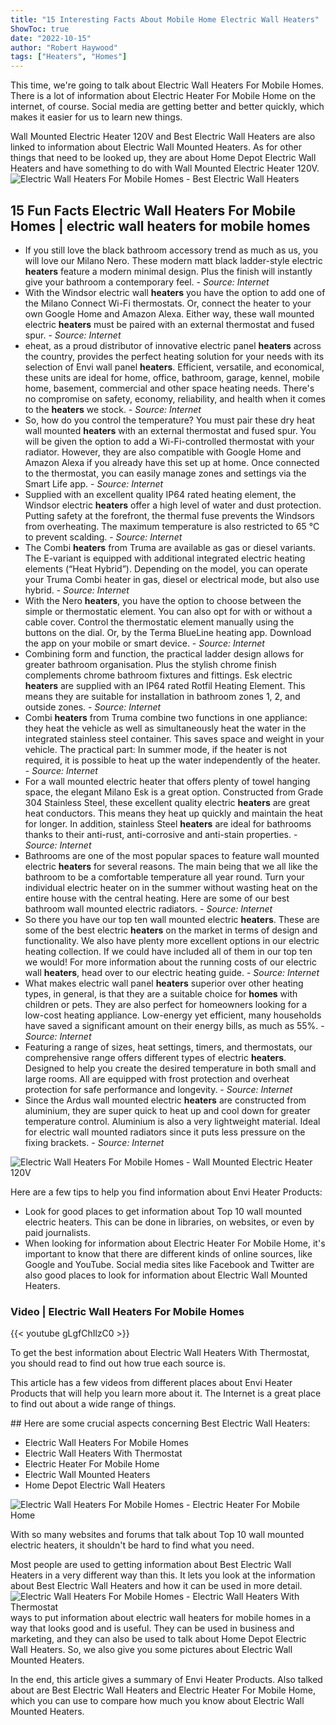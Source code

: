 ```yaml
---
title: "15 Interesting Facts About Mobile Home Electric Wall Heaters"
ShowToc: true 
date: "2022-10-15"
author: "Robert Haywood" 
tags: ["Heaters", "Homes"]
---
```


	
This time, we're going to talk about Electric Wall Heaters For Mobile Homes. There is a lot of information about Electric Heater For Mobile Home on the internet, of course. Social media are getting better and better quickly, which makes it easier for us to learn new things.

Wall Mounted Electric Heater 120V and Best Electric Wall Heaters are also linked to information about Electric Wall Mounted Heaters. As for other things that need to be looked up, they are about Home Depot Electric Wall Heaters and have something to do with Wall Mounted Electric Heater 120V.
<img loading="lazy" src="https://burningdesireuk.com/wp-content/uploads/2018/08/IMG_6352-e1534327540146.jpg" onerror="this.onerror=null;this.src='https://blogger.googleusercontent.com/img/a/AVvXsEhe7F7TRXHtjiKvHb5vS7DmnxvpHiDyoYyYvm1nHB3Qp2_w3BnM6A2eq4v7FYxCC9bfZt3a9vIMtAYEKUiaDQbHMg-ViyGmRIj39MLp0bGFfgfYw1Dc9q_H-T0wiTm3l0Uq42dETrN9eC8aGJ9_IORZsxST1AcLR7np1koOfcc7tnHa4S8Mwz_xD9d0=s16000';" alt="Electric Wall Heaters For Mobile Homes - Best Electric Wall Heaters" >

## 15 Fun Facts Electric Wall Heaters For Mobile Homes | electric wall heaters for mobile homes
-   If you still love the black bathroom accessory trend as much as us, you will love our Milano Nero. These modern matt black ladder-style electric **heaters** feature a modern minimal design. Plus the finish will instantly give your bathroom a contemporary feel. - <cite>Source: Internet</cite>
-   With the Windsor electric wall **heaters** you have the option to add one of the Milano Connect Wi-Fi thermostats. Or, connect the heater to your own Google Home and Amazon Alexa. Either way, these wall mounted electric **heaters** must be paired with an external thermostat and fused spur. - <cite>Source: Internet</cite>
-   eheat, as a proud distributor of innovative electric panel **heaters** across the country, provides the perfect heating solution for your needs with its selection of Envi wall panel **heaters**. Efficient, versatile, and economical, these units are ideal for home, office, bathroom, garage, kennel, mobile home, basement, commercial and other space heating needs. There's no compromise on safety, economy, reliability, and health when it comes to the **heaters** we stock. - <cite>Source: Internet</cite>
-   So, how do you control the temperature? You must pair these dry heat wall mounted **heaters** with an external thermostat and fused spur. You will be given the option to add a Wi-Fi-controlled thermostat with your radiator. However, they are also compatible with Google Home and Amazon Alexa if you already have this set up at home. Once connected to the thermostat, you can easily manage zones and settings via the Smart Life app. - <cite>Source: Internet</cite>
-   Supplied with an excellent quality IP64 rated heating element, the Windsor electric **heaters** offer a high level of water and dust protection. Putting safety at the forefront, the thermal fuse prevents the Windsors from overheating. The maximum temperature is also restricted to 65 °C to prevent scalding. - <cite>Source: Internet</cite>
-   The Combi **heaters** from Truma are available as gas or diesel variants. The E-variant is equipped with additional integrated electric heating elements (“Heat Hybrid”). Depending on the model, you can operate your Truma Combi heater in gas, diesel or electrical mode, but also use hybrid. - <cite>Source: Internet</cite>
-   With the Nero **heaters**, you have the option to choose between the simple or thermostatic element. You can also opt for with or without a cable cover. Control the thermostatic element manually using the buttons on the dial. Or, by the Terma BlueLine heating app. Download the app on your mobile or smart device. - <cite>Source: Internet</cite>
-   Combining form and function, the practical ladder design allows for greater bathroom organisation. Plus the stylish chrome finish complements chrome bathroom fixtures and fittings. Esk electric **heaters** are supplied with an IP64 rated Rotfil Heating Element. This means they are suitable for installation in bathroom zones 1, 2, and outside zones. - <cite>Source: Internet</cite>
-   Combi **heaters** from Truma combine two functions in one appliance: they heat the vehicle as well as simultaneously heat the water in the integrated stainless steel container. This saves space and weight in your vehicle. The practical part: In summer mode, if the heater is not required, it is possible to heat up the water independently of the heater. - <cite>Source: Internet</cite>
-   For a wall mounted electric heater that offers plenty of towel hanging space, the elegant Milano Esk is a great option. Constructed from Grade 304 Stainless Steel, these excellent quality electric **heaters** are great heat conductors. This means they heat up quickly and maintain the heat for longer. In addition, stainless Steel **heaters** are ideal for bathrooms thanks to their anti-rust, anti-corrosive and anti-stain properties. - <cite>Source: Internet</cite>
-   Bathrooms are one of the most popular spaces to feature wall mounted electric **heaters** for several reasons. The main being that we all like the bathroom to be a comfortable temperature all year round. Turn your individual electric heater on in the summer without wasting heat on the entire house with the central heating. Here are some of our best bathroom wall mounted electric radiators. - <cite>Source: Internet</cite>
-   So there you have our top ten wall mounted electric **heaters**. These are some of the best electric **heaters** on the market in terms of design and functionality. We also have plenty more excellent options in our electric heating collection. If we could have included all of them in our top ten we would! For more information about the running costs of our electric wall **heaters**, head over to our electric heating guide. - <cite>Source: Internet</cite>
-   What makes electric wall panel **heaters** superior over other heating types, in general, is that they are a suitable choice for **homes** with children or pets. They are also perfect for homeowners looking for a low-cost heating appliance. Low-energy yet efficient, many households have saved a significant amount on their energy bills, as much as 55%. - <cite>Source: Internet</cite>
-   Featuring a range of sizes, heat settings, timers, and thermostats, our comprehensive range offers different types of electric **heaters**. Designed to help you create the desired temperature in both small and large rooms. All are equipped with frost protection and overheat protection for safe performance and longevity. - <cite>Source: Internet</cite>
-   Since the Ardus wall mounted electric **heaters** are constructed from aluminium, they are super quick to heat up and cool down for greater temperature control. Aluminium is also a very lightweight material. Ideal for electric wall mounted radiators since it puts less pressure on the fixing brackets. - <cite>Source: Internet</cite>


<img loading="lazy" src="https://images1.americanlisted.com/nlarge/amish-roll-n-glow-heat-surge-electric-fireplace-185-davis-americanlisted_29473567.jpg" onerror="this.onerror=null;this.src='https://blogger.googleusercontent.com/img/a/AVvXsEhe7F7TRXHtjiKvHb5vS7DmnxvpHiDyoYyYvm1nHB3Qp2_w3BnM6A2eq4v7FYxCC9bfZt3a9vIMtAYEKUiaDQbHMg-ViyGmRIj39MLp0bGFfgfYw1Dc9q_H-T0wiTm3l0Uq42dETrN9eC8aGJ9_IORZsxST1AcLR7np1koOfcc7tnHa4S8Mwz_xD9d0=s16000';" alt="Electric Wall Heaters For Mobile Homes - Wall Mounted Electric Heater 120V" >

Here are a few tips to help you find information about Envi Heater Products:
- Look for good places to get information about Top 10 wall mounted electric heaters. This can be done in libraries, on websites, or even by paid journalists.
- When looking for information about Electric Heater For Mobile Home, it's important to know that there are different kinds of online sources, like Google and YouTube. Social media sites like Facebook and Twitter are also good places to look for information about Electric Wall Mounted Heaters.

### Video | Electric Wall Heaters For Mobile Homes
{{< youtube gLgfChIlzC0 >}} 

To get the best information about Electric Wall Heaters With Thermostat, you should read to find out how true each source is.

This article has a few videos from different places about Envi Heater Products that will help you learn more about it. The Internet is a great place to find out about a wide range of things.
<script async="async" data-cfasync="false" src="//normallydemandedalter.com/fe63df3c5408708b15d8dc3d9b206b31/invoke.js"></script>
<div id="container-fe63df3c5408708b15d8dc3d9b206b31"></div>
## Here are some crucial aspects concerning Best Electric Wall Heaters:

- Electric Wall Heaters For Mobile Homes
- Electric Wall Heaters With Thermostat
- Electric Heater For Mobile Home
- Electric Wall Mounted Heaters
- Home Depot Electric Wall Heaters

 <img loading="lazy" src="https://i.pinimg.com/736x/d8/8d/86/d88d86d5d77766f3ac27cb0cc35c276c--electric-fireplaces-stone-walls.jpg" onerror="this.onerror=null;this.src='https://blogger.googleusercontent.com/img/a/AVvXsEhe7F7TRXHtjiKvHb5vS7DmnxvpHiDyoYyYvm1nHB3Qp2_w3BnM6A2eq4v7FYxCC9bfZt3a9vIMtAYEKUiaDQbHMg-ViyGmRIj39MLp0bGFfgfYw1Dc9q_H-T0wiTm3l0Uq42dETrN9eC8aGJ9_IORZsxST1AcLR7np1koOfcc7tnHa4S8Mwz_xD9d0=s16000';" alt="Electric Wall Heaters For Mobile Homes - Electric Heater For Mobile Home" >

With so many websites and forums that talk about Top 10 wall mounted electric heaters, it shouldn't be hard to find what you need.

Most people are used to getting information about Best Electric Wall Heaters in a very different way than this. It lets you look at the information about Best Electric Wall Heaters and how it can be used in more detail.
<img loading="lazy" src="https://energysaviourltd.co.uk/wp-content/uploads/2021/04/heating-system.jpg" onerror="this.onerror=null;this.src='https://blogger.googleusercontent.com/img/a/AVvXsEhe7F7TRXHtjiKvHb5vS7DmnxvpHiDyoYyYvm1nHB3Qp2_w3BnM6A2eq4v7FYxCC9bfZt3a9vIMtAYEKUiaDQbHMg-ViyGmRIj39MLp0bGFfgfYw1Dc9q_H-T0wiTm3l0Uq42dETrN9eC8aGJ9_IORZsxST1AcLR7np1koOfcc7tnHa4S8Mwz_xD9d0=s16000';" alt="Electric Wall Heaters For Mobile Homes - Electric Wall Heaters With Thermostat" >
ways to put information about electric wall heaters for mobile homes in a way that looks good and is useful. They can be used in business and marketing, and they can also be used to talk about Home Depot Electric Wall Heaters. So, we also give you some pictures about Electric Wall Mounted Heaters.

In the end, this article gives a summary of Envi Heater Products. Also talked about are Best Electric Wall Heaters and Electric Heater For Mobile Home, which you can use to compare how much you know about Electric Wall Mounted Heaters.
	
	
	
	

